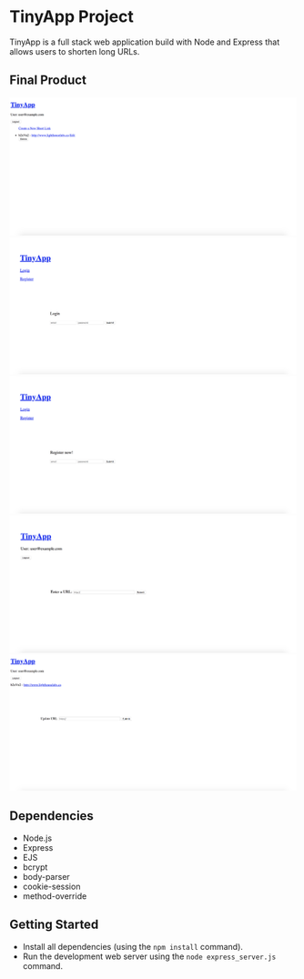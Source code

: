 # TinyApp Project

TinyApp is a full stack web application build with Node and Express that allows users to shorten long URLs.

## Final Product

!["Screenshot of URLs page"](https://github.com/zacharylee97/tinyurl-project/blob/9336b55cf5ecf28e48b77a421a5f3cb532740a91/docs/urls_page.png?raw=true)
!["Screenshot of Login page"](https://github.com/zacharylee97/tinyurl-project/blob/9336b55cf5ecf28e48b77a421a5f3cb532740a91/docs/login_page.png?raw=true)
!["Screenshot of Register page"](https://github.com/zacharylee97/tinyurl-project/blob/9336b55cf5ecf28e48b77a421a5f3cb532740a91/docs/register_page.png?raw=true)
!["Screenshot of New URL page"](https://github.com/zacharylee97/tinyurl-project/blob/9336b55cf5ecf28e48b77a421a5f3cb532740a91/docs/urls_new.png?raw=true)
!["Screenshot of Edit URL page"](https://github.com/zacharylee97/tinyurl-project/blob/9336b55cf5ecf28e48b77a421a5f3cb532740a91/docs/urls_edit.png?raw=true)


## Dependencies

- Node.js
- Express
- EJS
- bcrypt
- body-parser
- cookie-session
- method-override

## Getting Started

- Install all dependencies (using the `npm install` command).
- Run the development web server using the `node express_server.js` command.
